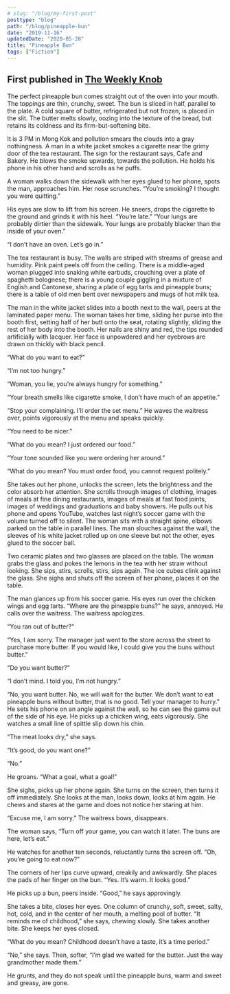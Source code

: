 ```yaml
---
# slug: "/blog/my-first-post"
posttype: "blog"
path: "/blog/pineapple-bun"
date: "2019-11-16"
updatedDate: "2020-05-28"
title: "Pineapple Bun"
tags: ["Fiction"]
---
```


First published in [The Weekly Knob](https://theweeklyknob.com/pineapple-bun-16264b45d692)
--

The perfect pineapple bun comes straight out of the oven into your mouth. The toppings are thin, crunchy, sweet. The bun is sliced in half, parallel to the plate. A cold square of butter, refrigerated but not frozen, is placed in the slit. The butter melts slowly, oozing into the texture of the bread, but retains its coldness and its firm-but-softening bite.

It is 3 PM in Mong Kok and pollution smears the clouds into a gray nothingness. A man in a white jacket smokes a cigarette near the grimy door of the tea restaurant. The sign for the restaurant says, Cafe and Bakery. He blows the smoke upwards, towards the pollution. He holds his phone in his other hand and scrolls as he puffs.

A woman walks down the sidewalk with her eyes glued to her phone, spots the man, approaches him. Her nose scrunches. “You’re smoking? I thought you were quitting.”

His eyes are slow to lift from his screen. He sneers, drops the cigarette to the ground and grinds it with his heel. “You’re late.”
“Your lungs are probably dirtier than the sidewalk. Your lungs are probably blacker than the inside of your oven.”

“I don’t have an oven. Let’s go in.”

The tea restaurant is busy. The walls are striped with streams of grease and humidity. Pink paint peels off from the ceiling. There is a middle-aged woman plugged into snaking white earbuds, crouching over a plate of spaghetti bolognese; there is a young couple giggling in a mixture of English and Cantonese, sharing a plate of egg tarts and pineapple buns; there is a table of old men bent over newspapers and mugs of hot milk tea.

The man in the white jacket slides into a booth next to the wall, peers at the laminated paper menu. The woman takes her time, sliding her purse into the booth first, setting half of her butt onto the seat, rotating slightly, sliding the rest of her body into the booth. Her nails are shiny and red, the tips rounded artificially with lacquer. Her face is unpowdered and her eyebrows are drawn on thickly with black pencil.

“What do you want to eat?”

“I’m not too hungry.”

“Woman, you lie, you’re always hungry for something.”

“Your breath smells like cigarette smoke, I don’t have much of an appetite.”

“Stop your complaining. I’ll order the set menu.” He waves the waitress over, points vigorously at the menu and speaks quickly.

“You need to be nicer.”

“What do you mean? I just ordered our food.”

“Your tone sounded like you were ordering her around.”

“What do you mean? You must order food, you cannot request politely.”

She takes out her phone, unlocks the screen, lets the brightness and the color absorb her attention. She scrolls through images of clothing, images of meals at fine dining restaurants, images of meals at fast food joints, images of weddings and graduations and baby showers. He pulls out his phone and opens YouTube, watches last night’s soccer game with the volume turned off to silent. The woman sits with a straight spine, elbows parked on the table in parallel lines. The man slouches against the wall, the sleeves of his white jacket rolled up on one sleeve but not the other, eyes glued to the soccer ball.

Two ceramic plates and two glasses are placed on the table. The woman grabs the glass and pokes the lemons in the tea with her straw without looking. She sips, stirs, scrolls, stirs, sips again. The ice cubes clink against the glass. She sighs and shuts off the screen of her phone, places it on the table.

The man glances up from his soccer game. His eyes run over the chicken wings and egg tarts. “Where are the pineapple buns?” he says, annoyed. He calls over the waitress. The waitress apologizes.

“You ran out of butter?”

“Yes, I am sorry. The manager just went to the store across the street to purchase more butter. If you would like, I could give you the buns without butter.”

“Do you want butter?”

“I don’t mind. I told you, I’m not hungry.”

“No, you want butter. No, we will wait for the butter. We don’t want to eat pineapple buns without butter, that is no good. Tell your manager to hurry.”
He sets his phone on an angle against the wall, so he can see the game out of the side of his eye. He picks up a chicken wing, eats vigorously. She watches a small line of spittle slip down his chin.

“The meat looks dry,” she says.

“It’s good, do you want one?”

“No.”

He groans. “What a goal, what a goal!”

She sighs, picks up her phone again. She turns on the screen, then turns it off immediately. She looks at the man, looks down, looks at him again. He chews and stares at the game and does not notice her staring at him.

“Excuse me, I am sorry.” The waitress bows, disappears.

The woman says, “Turn off your game, you can watch it later. The buns are here, let’s eat.”

He watches for another ten seconds, reluctantly turns the screen off. “Oh, you’re going to eat now?”

The corners of her lips curve upward, creakily and awkwardly. She places the pads of her finger on the bun. “Yes. It’s warm. It looks good.”

He picks up a bun, peers inside. “Good,” he says approvingly.

She takes a bite, closes her eyes. One column of crunchy, soft, sweet, salty, hot, cold, and in the center of her mouth, a melting pool of butter. “It reminds me of childhood,” she says, chewing slowly. She takes another bite. She keeps her eyes closed.

“What do you mean? Childhood doesn’t have a taste, it’s a time period.”

“No,” she says. Then, softer, “I’m glad we waited for the butter. Just the way grandmother made them.”

He grunts, and they do not speak until the pineapple buns, warm and sweet and greasy, are gone.
